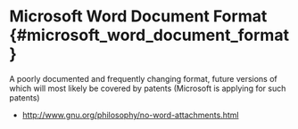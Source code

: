 # Microsoft Word Document Format {#microsoft_word_document_format}

A poorly documented and frequently changing format, future versions of
which will most likely be covered by patents (Microsoft is applying for
such patents)

-   <http://www.gnu.org/philosophy/no-word-attachments.html>
